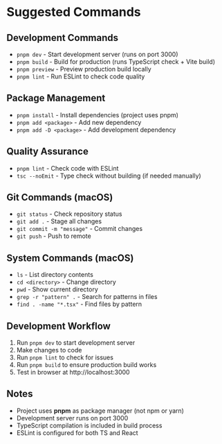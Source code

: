 # Suggested Commands

## Development Commands
- `pnpm dev` - Start development server (runs on port 3000)
- `pnpm build` - Build for production (runs TypeScript check + Vite build)
- `pnpm preview` - Preview production build locally
- `pnpm lint` - Run ESLint to check code quality

## Package Management
- `pnpm install` - Install dependencies (project uses pnpm)
- `pnpm add <package>` - Add new dependency
- `pnpm add -D <package>` - Add development dependency

## Quality Assurance
- `pnpm lint` - Check code with ESLint
- `tsc --noEmit` - Type check without building (if needed manually)

## Git Commands (macOS)
- `git status` - Check repository status
- `git add .` - Stage all changes
- `git commit -m "message"` - Commit changes
- `git push` - Push to remote

## System Commands (macOS)
- `ls` - List directory contents
- `cd <directory>` - Change directory
- `pwd` - Show current directory
- `grep -r "pattern" .` - Search for patterns in files
- `find . -name "*.tsx"` - Find files by pattern

## Development Workflow
1. Run `pnpm dev` to start development server
2. Make changes to code
3. Run `pnpm lint` to check for issues
4. Run `pnpm build` to ensure production build works
5. Test in browser at http://localhost:3000

## Notes
- Project uses **pnpm** as package manager (not npm or yarn)
- Development server runs on port 3000
- TypeScript compilation is included in build process
- ESLint is configured for both TS and React